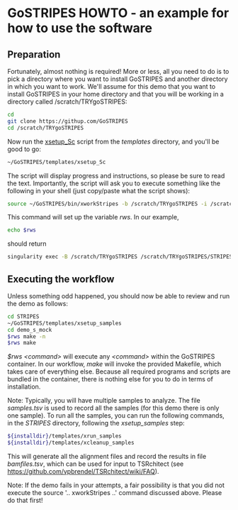 # GoSTRIPES HOWTO - an example for how to use the software

## Preparation

Fortunately, almost nothing is required! More or less, all you need to do is
to pick a directory where you want to install GoSTRIPES and another directory
in which you want to work. We'll assume for this demo that you want to install
GoSTRIPES in your home directory and that you will be working in a directory
called /scratch/TRYgoSTRIPES:

```bash
cd
git clone https://githup.com/GoSTRIPES
cd /scratch/TRYgoSTRIPES
```

Now run the [xsetup_Sc](./templates/xsetup_Sc) script from the _templates_
directory, and you'll be good to go:

```bash
~/GoSTRIPES/templates/xsetup_Sc
```

The script will display progress and instructions, so please be sure to read
the text. Importantly, the script will ask you to execute something like the
following in your shell (just copy/paste what the script shows):

```bash
source ~/GoSTRIPES/bin/xworkStripes -b /scratch/TRYgoSTRIPES -i /scratch/TRYgoSTRIPES/STRIPES/gostripes.simg
```

This command will set up the variable _rws_. In our example,

```bash
echo $rws
```
should return 

```bash
singularity exec -B /scratch/TRYgoSTRIPES /scratch/TRYgoSTRIPES/STRIPES/gostripes.simg
```

## Executing the workflow

Unless something odd happened, you should now be able to review and run the demo
as follows:

```bash
cd STRIPES
~/GoSTRIPES/templates/xsetup_samples
cd demo_s_mock
$rws make -n
$rws make
```

_$rws \<command\>_ will execute any _\<command\>_ within the GoSTRIPES
container. In our workflow, _make_ will invoke the provided Makefile, which
takes care of everything else. Because all required programs and scripts are
bundled in the container, there is nothing else for you to do in terms of
installation.

Note: Typically, you will have multiple samples to analyze. The file
_samples.tsv_ is used to record all the samples (for this demo there is only one
sample). To run all the samples, you can run the following commands, in the
_STRIPES_ directory, following the _xsetup\_samples_ step:

```bash
${installdir}/templates/xrun_samples
${installdir}/templates/xcleanup_samples
```

This will generate all the alignment files and record the results in file
_bamfiles.tsv_, which can be used for input to TSRchitect (see
https://github.com/vpbrendel/TSRchitect/wiki/FAQ).

Note: If the demo fails in your attempts, a fair possibility is that you did not
execute the source '.. xworkStripes ..' command discussed above. Please do that
first!

